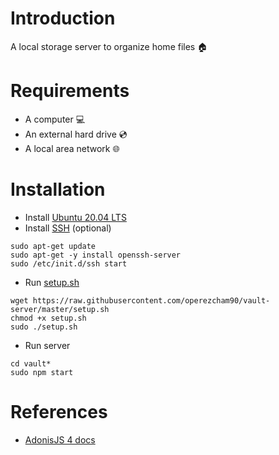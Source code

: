# Introduction
A local storage server to organize home files 🏠

# Requirements
* A computer 💻
* An external hard drive 💿
* A local area network 🌐

# Installation
* Install [Ubuntu 20.04 LTS](https://releases.ubuntu.com/20.04/)
* Install [SSH](https://www.openssh.com/) (optional)
```
sudo apt-get update
sudo apt-get -y install openssh-server
sudo /etc/init.d/ssh start
```
* Run [setup.sh](https://github.com/operezcham90/vault-server/blob/master/setup.sh)
```
wget https://raw.githubusercontent.com/operezcham90/vault-server/master/setup.sh
chmod +x setup.sh
sudo ./setup.sh
```
* Run server
```
cd vault*
sudo npm start
```

# References
* [AdonisJS 4 docs](https://legacy.adonisjs.com/docs/4.1/installation)
